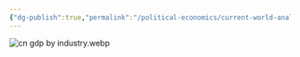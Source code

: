 ```yaml
---
{"dg-publish":true,"permalink":"/political-economics/current-world-analysis/china/","dgPassFrontmatter":true}
---
```


![cn gdp by industry.webp](/img/user/Pictures%20and%20Photos/Pics/cn%20gdp%20by%20industry.webp)